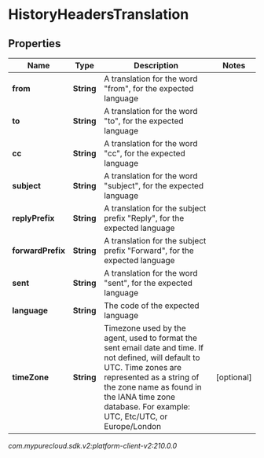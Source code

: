 # HistoryHeadersTranslation


## Properties

| Name | Type | Description | Notes |
| ------------ | ------------- | ------------- | ------------- |
| **from** | **String** | A translation for the word \"from\", for the expected language |  |
| **to** | **String** | A translation for the word \"to\", for the expected language |  |
| **cc** | **String** | A translation for the word \"cc\", for the expected language |  |
| **subject** | **String** | A translation for the word \"subject\", for the expected language |  |
| **replyPrefix** | **String** | A translation for the subject prefix \"Reply\", for the expected language |  |
| **forwardPrefix** | **String** | A translation for the subject prefix \"Forward\", for the expected language |  |
| **sent** | **String** | A translation for the word \"sent\", for the expected language |  |
| **language** | **String** | The code of the expected language |  |
| **timeZone** | **String** | Timezone used by the agent, used to format the sent email date and time. If not defined, will default to UTC. Time zones are represented as a string of the zone name as found in the IANA time zone database. For example: UTC, Etc/UTC, or Europe/London |  [optional] |




_com.mypurecloud.sdk.v2:platform-client-v2:210.0.0_
